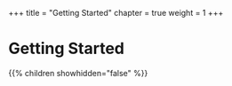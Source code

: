 +++
title = "Getting Started"
chapter = true
weight = 1
+++

# Getting Started

{{% children showhidden="false" %}}